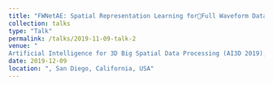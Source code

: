 ```yaml
---
title: "FWNetAE: Spatial Representation Learning forFull Waveform Data Using Deep Learning"
collection: talks
type: "Talk"
permalink: /talks/2019-11-09-talk-2
venue: "
Artificial Intelligence for 3D Big Spatial Data Processing (AI3D 2019), Co-located with IEEE ISM 2019"
date: 2019-12-09
location: ", San Diego, California, USA"
---
```


<script async class="speakerdeck-embed" data-id="76b5c75b89b340de949a3c133e7f402f" data-ratio="1.77777777777778" src="//speakerdeck.com/assets/embed.js"></script>
